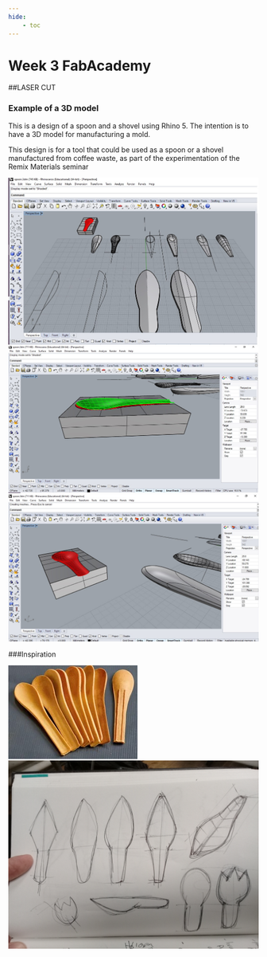 ```yaml
---
hide:
    - toc
---
```


# Week 3 FabAcademy


##LASER CUT

### Example of a 3D model

This is a design of a spoon and a shovel using Rhino 5. The intention is to have a 3D model for manufacturing a mold.

This design is for a tool that could be used as a spoon or a shovel manufactured from coffee waste, as part of the experimentation of the Remix Materials seminar

![](../images/remix_1.jpg)
![](../images/Fabacademy_2.jpg)
![](../images/Fabacademy_1.jpg)

###Inspiration

![](../images/Fabacademy_3.jpg)
![](../images/Fabacademy_4.jpg)
